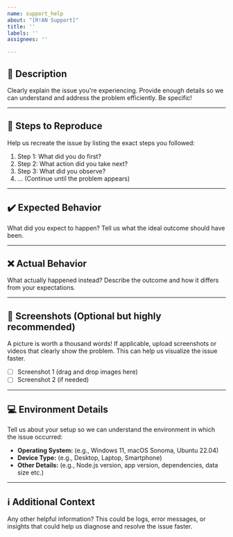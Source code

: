 ```yaml
---
name: support_help
about: "[R!AN Support]"
title: ''
labels: ''
assignees: ''

---
```


## 📝 Description

Clearly explain the issue you're experiencing. Provide enough details so we can understand and address the problem efficiently. Be specific!

---

## 🔄 Steps to Reproduce

Help us recreate the issue by listing the exact steps you followed:

1. Step 1: What did you do first?
2. Step 2: What action did you take next?
3. Step 3: What did you observe?
4. ... (Continue until the problem appears)

---

## ✔️ Expected Behavior

What did you expect to happen? Tell us what the ideal outcome should have been.

---

## ❌ Actual Behavior

What actually happened instead? Describe the outcome and how it differs from your expectations.

---

## 📸 Screenshots (Optional but highly recommended)

A picture is worth a thousand words! If applicable, upload screenshots or videos that clearly show the problem. This can help us visualize the issue faster.

- [ ] Screenshot 1 (drag and drop images here)
- [ ] Screenshot 2 (if needed)

---

## 💻 Environment Details

Tell us about your setup so we can understand the environment in which the issue occurred:

- **Operating System:** (e.g., Windows 11, macOS Sonoma, Ubuntu 22.04)
- **Device Type:** (e.g., Desktop, Laptop, Smartphone)
- **Other Details:** (e.g., Node.js version, app version, dependencies, data size etc.)

---

## ℹ️ Additional Context

Any other helpful information? This could be logs, error messages, or insights that could help us diagnose and resolve the issue faster.
